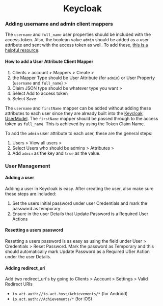 <h1 align="center">Keycloak</h1>

### Adding username and admin client mappers

The `username` and `full_name` user properties should be included with the access token. Also, the boolean value `admin` should be added as a user attribute and sent with the access token as well. To add these, [this is a helpful resource](https://ravthiru.medium.com/keycloak-retrieve-custom-attributes-in-access-token-1a2d5aef0caa).

#### How to add a User Attribute Client Mapper

1. Clients > account > Mappers > Create >
2. the Mapper Type should be User Attribute (for `admin`) or User Property (`username` and `full_name`) >
3. Claim JSON type should be whatever type you want >
4. Select Add to access token
5. Select Save

The `username` and `firstName` mapper can be added without adding these attributes to each user since they are already built into the [Keycloak UserModel](https://www.keycloak.org/docs-api/4.8/javadocs/org/keycloak/models/UserModel.html). The `firstName` mapper should be passed through to the access token as `full_name`. This is achieved by using the Token Claim Name.

To add the `admin` user attribute to each user, these are the general steps:

1. Users > View all users >
2. Select Users who should be admins > Attributes >
3. Add `admin` as the key and `true` as the value.

### User Management

#### Adding a user

Adding a user in Keycloak is easy. After creating the user, also make sure these steps are included:

1. Set the users initial password under user Credentials and mark the password as temporary
1. Ensure in the user Details that Update Password is a Required User Actions

#### Resetting a users password

Resetting a users password is as easy as using the field under User > Credentials > Reset Password. Mark the password as Temporary and this should automatically mark Update Password as a Required USer Action under the user Details.

#### Adding redirect_uri

Add two redirect_uri's by going to Clients > Account > Settings > Valid Redirect URIs
- `io.act.auth://io.act.host/Achievements/*` (for Android)
- `io.act.auth://Achievements/*` (for iOS)
